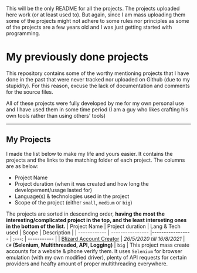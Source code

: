 This will be the only README for all the projects. The projects uploaded here work (or at least used to). But again, since I am mass uploading them some of the projects might not adhere to some rules nor principles as some of the projects are a few years old and I was just getting started with programming.


# My previously done projects

This repository contains some of the worthy mentioning projects that I have done in the past  that were never tracked nor uploaded on Github (due to my stupidity). For this reason, excuse the lack of documentation and comments for the source files.

All of these projects were fully developed by me for my own personal use and I have used them in some time period (I am a guy who likes crafting his own tools rather than using others' tools)

---  

## My Projects

I made the list below to make my life and yours easier. It contains the projects and the links to the matching folder of each project.
The columns are as below:
- Project Name
- Project duration (when it was created and how long the developement/usage lasted for)
- Language(s) & technologies used in the project
- Scope of the project (either `small`, `medium` or `big`)

The projects are sorted in descending order, **having the most the interesting/complicated project in the top, and the least interseting ones in the bottom of the list.**
| Project Name | Project duration | Lang & Tech used | Scope | Description |
| ------------ | ---------------- |----------------- | :---: | ----------- |
| [Blizard Account Creator](Blizzard%20Account%20Creator/) | _26/5/2020 till 16/8/2021_ | `C#` **(Selenium, Multithreaded, API, Logging)** | `big` | This project mass create accounts for a website & phone verify them. It uses `Selenium` for browser emulation (with my own modified driver), plenty of API requests for certain providers and heafty amount of proper multithreading everywhere.

